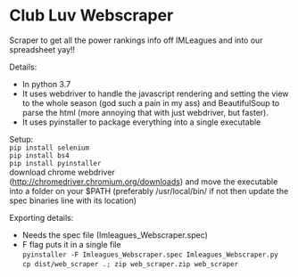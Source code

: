 # Club Luv Webscraper
Scraper to get all the power rankings info off IMLeagues and into our spreadsheet yay!!

Details:
 - In python 3.7
 - It uses webdriver to handle the javascript rendering and setting the view to the whole season (god such a pain in my ass) and BeautifulSoup to parse the html (more annoying that with just webdriver, but faster). 
 - It uses pyinstaller to package everything into a single executable

Setup:\
`pip install selenium`\
`pip install bs4`\
`pip install pyinstaller`\
download chrome webdriver (http://chromedriver.chromium.org/downloads) and move the executable into a folder on your $PATH (preferably /usr/local/bin/ if not then update the spec binaries line with its location)

Exporting details:
 - Needs the spec file (Imleagues_Webscraper.spec)
 - F flag puts it in a single file\
`pyinstaller -F Imleagues_Webscraper.spec Imleagues_Webscraper.py`\
`cp dist/web_scraper .; zip web_scraper.zip web_scraper`
